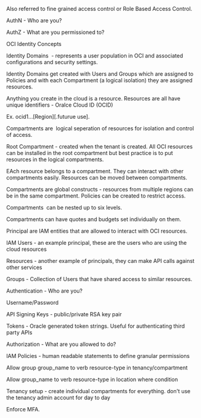 
Also referred to fine grained access control or Role Based Access Control.

  

AuthN - Who are you?

AuthZ - What are you permissioned to?

  

OCI Identity Concepts

  

Identity Domains  - represents a user population in OCI and associated configurations and security settings.

  

Identity Domains get created with Users and Groups which are assigned to Policies and with each Compartment (a logical isolation) they are assigned resources.

  

Anything you create in the cloud is a resource. Resources are all have unique identifiers - Oralce Cloud ID (OCID)

  

Ex. ocid1.<resource type>.<realm>.[Region][.futurue use].<unique id>

  

Compartments are  logical seperation of resources for isolation and control of access.

  

Root Compartment - created when the tenant is created. All OCI resources can be installed in the root compartment but best practice is to put resources in the logical compartments.

  

EAch resource belongs to a compartment. They can interact with other compartments easily. Resources can be moved between compartments.

  

Compartments are global constructs - resources from multiple regions can be in the same compartment. Policies can be created to restrict access.

Compartments  can be nested up to six levels. 

Compartments can have quotes and budgets set individually on them.

  

Principal are IAM entities that are allowed to interact with OCI resources.

  

IAM Users - an example principal, these are the users who are using the cloud resources

Resources - another example of principals, they can make API calls against other services

Groups - Collection of Users that have shared access to similar resources.

  

Authentication - Who are you?

Username/Password

API Signing Keys - public/private RSA key pair

Tokens - Oracle generated token strings. Useful for authenticating third party APIs

  

Authorization - What are you allowed to do?

IAM Policies - human readable statements to define granular permissions

  

Allow group group_name to verb resource-type in tenancy/compartment

Allow group_name to verb resource-type in location where condition

  

  

Tenancy setup - create individual compartments for everything. don't use the tenancy admin account for day to day

Enforce MFA.